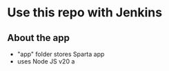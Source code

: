 # Use this repo with Jenkins

## About the app
- "app" folder stores Sparta app
- uses Node JS v20
a
